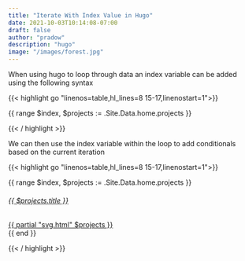 ```yaml
---
title: "Iterate With Index Value in Hugo"
date: 2021-10-03T10:14:08-07:00
draft: false
author: "pradow"
description: "hugo"
image: "/images/forest.jpg"
---
```


When using hugo to loop through data an index variable can be added using the following syntax

{{< highlight go "linenos=table,hl_lines=8 15-17,linenostart=1">}}

{{ range $index, $projects := .Site.Data.home.projects }}

{{< / highlight >}}

We can then use the index variable within the loop to add conditionals based on the current iteration

{{< highlight go "linenos=table,hl_lines=8 15-17,linenostart=1">}}

{{ range $index, $projects := .Site.Data.home.projects }}
<a class="{{ if eq $index 0}}first-item{{ end }} grid-item" href="{{ $projects.url }}">
    <div class="image-container" style="background-image: url({{ $projects.image }})"></div>
    <div class="info">
        <h6 class="item-title">{{ $projects.title }}</h6>
        <div class="item-icon">
            {{ partial "svg.html" $projects }}
        </div>
    </div>
</a>
{{ end }}

{{< / highlight >}}

